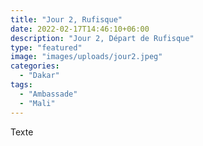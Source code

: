 ```yaml
---
title: "Jour 2, Rufisque"
date: 2022-02-17T14:46:10+06:00
description: "Jour 2, Départ de Rufisque"
type: "featured"
image: "images/uploads/jour2.jpeg"
categories: 
  - "Dakar"
tags:
  - "Ambassade"
  - "Mali"
---
```



Texte